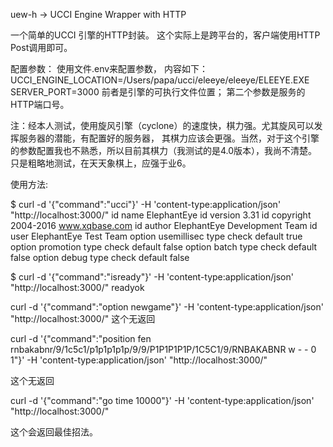uew-h -> UCCI Engine Wrapper with HTTP 

一个简单的UCCI 引擎的HTTP封装。
这个实际上是跨平台的，客户端使用HTTP Post调用即可。

配置参数：
使用文件.env来配置参数， 内容如下：
UCCI_ENGINE_LOCATION=/Users/papa/ucci/eleeye/eleeye/ELEEYE.EXE
SERVER_PORT=3000
前者是引擎的可执行文件位置；
第二个参数是服务的HTTP端口号。

注：经本人测试，使用旋风引擎（cyclone）的速度快，棋力强。尤其旋风可以发挥服务器的潜能，有配置好的服务器，
其棋力应该会更强。当然，对于这个引擎的参数配置我也不熟悉，所以目前其棋力（我测试的是4.0版本），我尚不清楚。
只是粗略地测试，在天天象棋上，应强于业6。

使用方法:

$ curl -d '{"command":"ucci"}' -H 'content-type:application/json' "http://localhost:3000/"
id name ElephantEye
id version 3.31
id copyright 2004-2016 www.xqbase.com
id author ElephantEye Development Team
id user ElephantEye Test Team
option usemillisec type check default true
option promotion type check default false
option batch type check default false
option debug type check default false

$ curl -d '{"command":"isready"}' -H 'content-type:application/json' "http://localhost:3000/"
readyok

curl -d '{"command":"option newgame"}' -H 'content-type:application/json' "http://localhost:3000/"
这个无返回

curl -d '{"command":"position fen rnbakabnr/9/1c5c1/p1p1p1p1p/9/9/P1P1P1P1P/1C5C1/9/RNBAKABNR w - - 0 1"}' -H 'content-type:application/json' "http://localhost:3000/"

这个无返回

curl -d '{"command":"go time 10000"}' -H 'content-type:application/json' "http://localhost:3000/"

这个会返回最佳招法。





